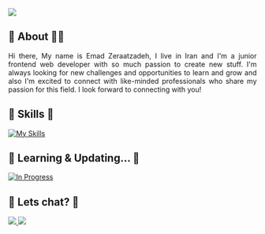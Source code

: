 <img src="https://capsule-render.vercel.app/api?type=venom&color=gradient&height=300&section=header&text=Welcome😎&fontSize=90&animation=fadeIn" />

<!--About Section-->
## :link: About 👨‍💻
<p style="text-align: justify;">
  Hi there,
  My name is Emad Zeraatzadeh, I live in Iran and 
  I'm a junior frontend web developer with so much passion to create new stuff.
  I'm always looking for new challenges and opportunities to learn and grow
  and also I'm excited to connect with like-minded professionals who share my passion for this field.
  I look forward to connecting with you!
</p>

<!--Skills Section-->
## :link: Skills 🌙

[![My Skills](https://skillicons.dev/icons?i=html,css,sass,bootstrap,tailwind,js,materialui,react,next,github)](https://skillicons.dev)

<!--Skills Section-->
## :link: Learning & Updating... 🚀

[![In Progress](https://skillicons.dev/icons?i=next,redux,ts,docker,jest)](https://skillicons.dev)

<!--Accounts-->
## :link: Lets chat? 🍻

<a href="https://www.linkedin.com/in/emad-zeraatzadeh/">
  <img src="https://img.shields.io/badge/linkedin-%230077B5.svg?style=for-the-badge&logo=linkedin&logoColor=white">
</a>
<a href="https://t.me/EmadNova">
  <img src="https://img.shields.io/badge/Telegram-2CA5E0?style=for-the-badge&logo=telegram&logoColor=white">
</a>
